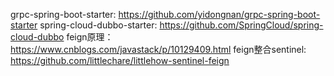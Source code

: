 grpc-spring-boot-starter: https://github.com/yidongnan/grpc-spring-boot-starter
spring-cloud-dubbo-starter: https://github.com/SpringCloud/spring-cloud-dubbo
feign原理：https://www.cnblogs.com/javastack/p/10129409.html
feign整合sentinel: https://github.com/littlechare/littlehow-sentinel-feign